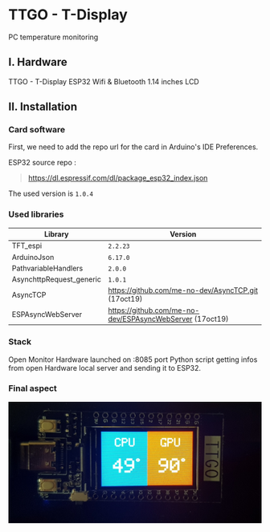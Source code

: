 # TTGO - T-Display

PC temperature monitoring

## I. Hardware

TTGO - T-Display ESP32 Wifi & Bluetooth 1.14 inches LCD

## II. Installation

### Card software
First, we need to add the repo url for the card in Arduino's IDE Preferences.

ESP32 source repo : 
>https://dl.espressif.com/dl/package_esp32_index.json

The used version is  `1.0.4`

### Used libraries

| Library | Version |
| ------ | ------ |
| TFT_espi | `2.2.23` |
| ArduinoJson | `6.17.0`  |
| PathvariableHandlers  | `2.0.0` |
| AsynchttpRequest_generic | `1.0.1` |
| AsyncTCP | https://github.com/me-no-dev/AsyncTCP.git (17oct19)|
| ESPAsyncWebServer | https://github.com/me-no-dev/ESPAsyncWebServer (17oct19) |

### Stack

Open Monitor Hardware launched on :8085 port
Python script getting infos from open Hardware local server and sending it to ESP32.

### Final aspect


<img src="img/img1.jpg">

